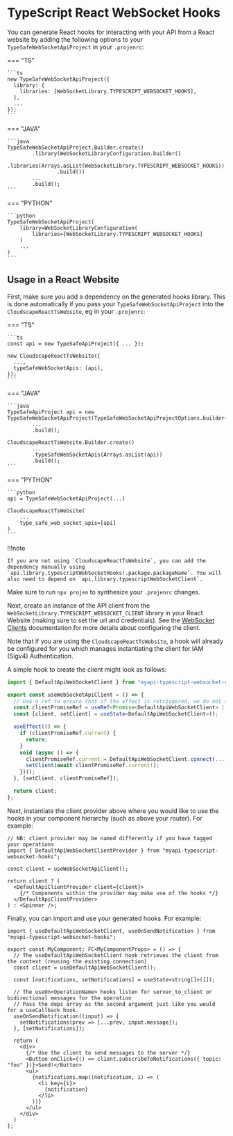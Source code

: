 # TypeScript React WebSocket Hooks

You can generate React hooks for interacting with your API from a React website by adding the following options to your `TypeSafeWebSocketApiProject` in your `.projenrc`:

=== "TS"

    ```ts
    new TypeSafeWebSocketApiProject({
      library: {
        libraries: [WebSocketLibrary.TYPESCRIPT_WEBSOCKET_HOOKS],
      },
      ...
    });
    ```

=== "JAVA"

    ```java
    TypeSafeWebSocketApiProject.Builder.create()
            .library(WebSocketLibraryConfiguration.builder()
                    .libraries(Arrays.asList(WebSocketLibrary.TYPESCRIPT_WEBSOCKET_HOOKS))
                    .build())
            ...
            .build();
    ```

=== "PYTHON"

    ```python
    TypeSafeWebSocketApiProject(
        library=WebSocketLibraryConfiguration(
            libraries=[WebSocketLibrary.TYPESCRIPT_WEBSOCKET_HOOKS]
        )
        ...
    )
    ```

## Usage in a React Website

First, make sure you add a dependency on the generated hooks library. This is done automatically if you pass your `TypeSafeWebSocketApiProject` into the `CloudscapeReactTsWebsite`, eg in your `.projenrc`:

=== "TS"

    ```ts
    const api = new TypeSafeApiProject({ ... });

    new CloudscapeReactTsWebsite({
      ...,
      typeSafeWebSocketApis: [api],
    });
    ```

=== "JAVA"

    ```java
    TypeSafeApiProject api = new TypeSafeWebSocketApiProject(TypeSafeWebSocketApiProjectOptions.builder()
            ...
            .build();

    CloudscapeReactTsWebsite.Builder.create()
            ...
            .typeSafeWebSocketApis(Arrays.asList(api))
            .build();
    ```

=== "PYTHON"

    ```python
    api = TypeSafeWebSocketApiProject(...)

    CloudscapeReactTsWebsite(
        ...
        type_safe_web_socket_apis=[api]
    )
    ```

!!!note

    If you are not using `CloudscapeReactTsWebsite`, you can add the dependency manually using `api.library.typescriptWebSocketHooks!.package.packageName`. You will also need to depend on `api.library.typescriptWebSocketClient`.

Make sure to run `npx projen` to synthesize your `.projenrc` changes.

Next, create an instance of the API client from the `WebSocketLibrary.TYPESCRIPT_WEBSOCKET_CLIENT` library in your React Website (making sure to set the url and credentials). See the [WebSocket Clients](./websocket_clients.md) documentation for more details about configuring the client.

Note that if you are using the `CloudscapeReactTsWebsite`, a hook will already be configured for you which manages instantiating the client for IAM (Sigv4) Authentication.

A simple hook to create the client might look as follows:

```ts
import { DefaultApiWebSocketClient } from "myapi-typescript-websocket-client";

export const useWebSocketApiClient = () => {
  // Use a ref to ensure that if the effect is retriggered, we do not create a second connection
  const clientPromiseRef = useRef<Promise<DefaultApiWebSocketClient> | null>(null);
  const [client, setClient] = useState<DefaultApiWebSocketClient>();

  useEffect(() => {
    if (clientPromiseRef.current) {
      return;
    }
    void (async () => {
      clientPromiseRef.current = DefaultApiWebSocketClient.connect(...);
      setClient(await clientPromiseRef.current!);
    })();
  }, [setClient, clientPromiseRef]);

  return client;
};
```

Next, instantiate the client provider above where you would like to use the hooks in your component hierarchy (such as above your router). For example:

```tsx
// NB: client provider may be named differently if you have tagged your operations
import { DefaultApiWebSocketClientProvider } from "myapi-typescript-websocket-hooks";

const client = useWebSocketApiClient();

return client ? (
  <DefaultApiClientProvider client={client}>
    {/* Components within the provider may make use of the hooks */}
  </DefaultApiClientProvider>
) : <Spinner />;
```

Finally, you can import and use your generated hooks. For example:

```tsx
import { useDefaultApiWebSocketClient, useOnSendNotification } from "myapi-typescript-websocket-hooks";

export const MyComponent: FC<MyComponentProps> = () => {
  // The useDefaultApiWebSocketClient hook retrieves the client from the context (reusing the existing connection)
  const client = useDefaultApiWebSocketClient();

  const [notifications, setNotifications] = useState<string[]>([]);

  // The useOn<OperationName> hooks listen for server_to_client or bidirectional messages for the operation
  // Pass the deps array as the second argument just like you would for a useCallback hook.
  useOnSendNotification((input) => {
    setNotifications(prev => [...prev, input.message]);
  }, [setNotifications]);

  return (
    <div>
      {/* Use the client to send messages to the server */}
      <Button onClick={() => client.subscribeToNotifications({ topic: "foo" })}>Send!</Button>
      <ul>
        {notifications.map((notification, i) => (
          <li key={i}>
            {notification}
          </li>
        ))}
      </ul>
    </div>
  )
};
```
